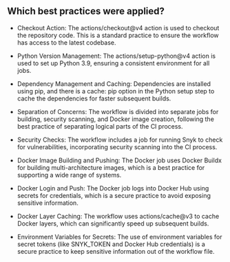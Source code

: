 ## Which best practices were applied?

* Checkout Action: The actions/checkout@v4 action is used to checkout the repository code. This is a standard practice to ensure the workflow has access to the latest codebase.

* Python Version Management: The actions/setup-python@v4 action is used to set up Python 3.9, ensuring a consistent environment for all jobs.

* Dependency Management and Caching: Dependencies are installed using pip, and there is a cache: pip option in the Python setup step to cache the dependencies for faster subsequent builds.

* Separation of Concerns: The workflow is divided into separate jobs for building, security scanning, and Docker image creation, following the best practice of separating logical parts of the CI process.

* Security Checks: The workflow includes a job for running Snyk to check for vulnerabilities, incorporating security scanning into the CI process.

* Docker Image Building and Pushing: The Docker job uses Docker Buildx for building multi-architecture images, which is a best practice for supporting a wide range of systems.

* Docker Login and Push: The Docker job logs into Docker Hub using secrets for credentials, which is a secure practice to avoid exposing sensitive information.

* Docker Layer Caching: The workflow uses actions/cache@v3 to cache Docker layers, which can significantly speed up subsequent builds.

* Environment Variables for Secrets: The use of environment variables for secret tokens (like SNYK_TOKEN and Docker Hub credentials) is a secure practice to keep sensitive information out of the workflow file.